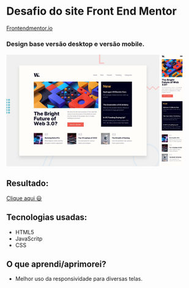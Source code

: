 # Desafio do site Front End Mentor

[Frontendmentor.io](https://www.frontendmentor.io/home)

### Design base versão desktop e versão mobile.

<img src="./design/desktop-preview.jpg" width="400px" >
<img src="./design/mobile-design.jpg" width="59px">


## Resultado:
[Clique aqui 😃](https://daniielluiiz.github.io/Desafio-FrontEnd-Mentor/)


## Tecnologias usadas:

- HTML5
- JavaScritp
- CSS

## O que aprendi/aprimorei?

- Melhor uso da responsividade para diversas telas.
